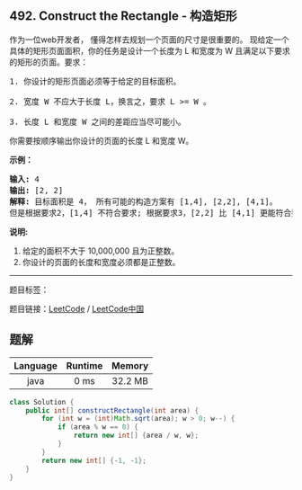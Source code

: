 ## 492. Construct the Rectangle - 构造矩形

<!--If you want to use the English description, use `question.content` instead-->

<p>作为一位web开发者， 懂得怎样去规划一个页面的尺寸是很重要的。 现给定一个具体的矩形页面面积，你的任务是设计一个长度为 L 和宽度为 W 且满足以下要求的矩形的页面。要求：</p>

<pre>
1. 你设计的矩形页面必须等于给定的目标面积。

2. 宽度 W 不应大于长度 L，换言之，要求 L &gt;= W 。

3. 长度 L 和宽度 W 之间的差距应当尽可能小。
</pre>

<p>你需要按顺序输出你设计的页面的长度 L 和宽度 W。</p>

<p><strong>示例：</strong></p>

<pre>
<strong>输入:</strong> 4
<strong>输出:</strong> [2, 2]
<strong>解释:</strong> 目标面积是 4， 所有可能的构造方案有 [1,4], [2,2], [4,1]。
但是根据要求2，[1,4] 不符合要求; 根据要求3，[2,2] 比 [4,1] 更能符合要求. 所以输出长度 L 为 2， 宽度 W 为 2。
</pre>

<p><strong>说明:</strong></p>

<ol>
	<li>给定的面积不大于 10,000,000 且为正整数。</li>
	<li>你设计的页面的长度和宽度必须都是正整数。</li>
</ol>



-----

题目标签：

题目链接：[LeetCode](https://leetcode.com/problems/construct-the-rectangle/description/)  /  [LeetCode中国](https://leetcode-cn.com/problems/construct-the-rectangle/description/)

## 题解



| Language | Runtime | Memory |
|:---:|:---:|:---:|
| java  | 0  ms | 32.2 MB |

```java
class Solution {
    public int[] constructRectangle(int area) {
        for (int w = (int)Math.sqrt(area); w > 0; w--) {
            if (area % w == 0) {
                return new int[] {area / w, w};
            }
        }
        return new int[] {-1, -1};
    }
}
```
